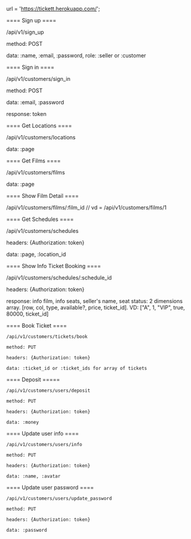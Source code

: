 url = 'https://tickett.herokuapp.com/';

==== Sign up ====

/api/v1/sign_up

method: POST

data: :name, :email, :password, role: :seller or :customer



==== Sign in ====

/api/v1/customers/sign_in

method: POST

data: :email, :password

response: token

==== Get Locations ====

/api/v1/customers/locations

data: :page

==== Get Films ====

/api/v1/customers/films

data: :page


==== Show Film Detail ====

/api/v1/customers/films/:film_id   // vd = /api/v1/customers/films/1


==== Get Schedules ====

/api/v1/customers/schedules

headers: {Authorization: token}

data: :page, :location_id


==== Show Info Ticket Booking ====

/api/v1/customers/schedules/:schedule_id 

headers: {Authorization: token}

response: info film, info seats, seller's name, seat status: 2 dimensions array. [row, col, type, available?, price, ticket_id].
VD: ["A", 1, "VIP", true, 80000, ticket_id]

==== Book Ticket ====

	/api/v1/customers/tickets/book

	method: PUT

	headers: {Authorization: token}

	data: :ticket_id or :ticket_ids for array of tickets

==== Deposit =====

	/api/v1/customers/users/deposit

	method: PUT

	headers: {Authorization: token}

	data: :money

==== Update user info ==== 
	
	/api/v1/customers/users/info

	method: PUT

	headers: {Authorization: token}

	data: :name, :avatar

==== Update user password ====

	/api/v1/customers/users/update_password

	method: PUT

	headers: {Authorization: token}

	data: :password
	